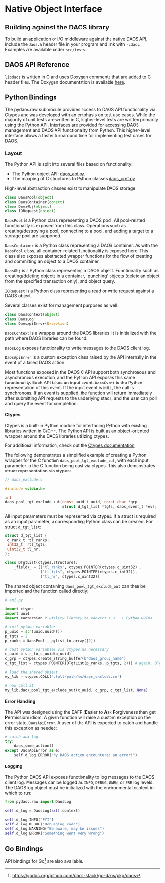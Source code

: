 # Native Object Interface

## Building against the DAOS library

To build an application or I/O middleware against the native DAOS API, include
the `daos.h` header file in your program and link with `-Ldaos`. Examples are
available under `src/tests`.

## DAOS API Reference

`libdaos` is written in C and uses Doxygen comments that are added to C header
files. The Doxygen documentation is available
[here](https://docs.daos.io/v2.2/doxygen/html/).

## Python Bindings

The pydaos.raw submodule provides access to DAOS API functionality via Ctypes
and was developed with an emphasis on test use cases. While the majority of unit
tests are written in C, higher-level tests are written primarily using the
Python API. Interfaces are provided for accessing DAOS management and DAOS API
functionality from Python. This higher-level interface allows a faster
turnaround time for implementing test cases for DAOS.

### Layout

The Python API is split into several files based on functionality:

- The Python object API:
  [daos_api.py](https://github.com/daos-stack/daos/tree/release/2.2/src/client/pydaos/raw/daos_api.py).
- The mapping of C structures to Python classes
  [daos_cref.py](https://github.com/daos-stack/daos/tree/release/2.2/src/client/pydaos/raw/daos_cref.py)

High-level abstraction classes exist to manipulate DAOS storage:

```python
class DaosPool(object)
class DaosContainer(object)
class DaosObj(object)
class IORequest(object)
```

`DaosPool` is a Python class representing a DAOS pool. All pool-related
functionality is exposed from this class. Operations such as creating/destroying
a pool, connecting to a pool, and adding a target to a storage pool are
supported.

`DaosContainer` is a Python class representing a DAOS container.
As with the `DaosPool` class, all container-related functionality is exposed
here. This class also exposes abstracted wrapper functions for the flow of
creating and committing an object to a DAOS container.

`DaosObj` is a Python class representing a DAOS object. Functionality such as
creating/deleting objects in a container, 'punching' objects (delete an object
from the specified transaction only), and object query.

`IORequest` is a Python class representing a read or write request against a
DAOS object.

Several classes exist for management purposes as well:

```python
class DaosContext(object)
class DaosLog
class DaosApiError(Exception)
```

`DaosContext` is a wrapper around the DAOS libraries. It is initialized with the
path where DAOS libraries can be found.

`DaosLog` exposes functionality to write messages to the DAOS client log.

`DaosApiError` is a custom exception class raised by the API internally in the
event of a failed DAOS action.

Most functions exposed in the DAOS C API support both synchronous and
asynchronous execution, and the Python API exposes this same functionality.
Each API takes an input event. `DaosEvent` is the Python representation of this
event. If the input event is `NULL`, the call is synchronous. If an event is
supplied, the function will return immediately after submitting API requests to
the underlying stack, and the user can poll and query the event for completion.

#### Ctypes

Ctypes is a built-in Python module for interfacing Python with existing
libraries written in C/C++. The Python API is built as an object-oriented
wrapper around the DAOS libraries utilizing ctypes.

For additional information, check out the [Ctypes documentation](https://docs.python.org/3/library/ctypes.html)

The following demonstrates a simplified example of creating a Python wrapper
for the C function `daos_pool_tgt_exclude_out`, with each input parameter to the
C function being cast via ctypes. This also demonstrates struct representation via ctypes:

```C
// daos_exclude.c

#include <stdio.h>

int
daos_pool_tgt_exclude_out(const uuid_t uuid, const char *grp,
                          struct d_tgt_list *tgts, daos_event_t *ev);
```

All input parameters must be represented via ctypes. If a struct is required as
an input parameter, a corresponding Python class can be created. For struct `d_tgt_list`:

```c
struct d_tgt_list {
 d_rank_t *tl_ranks;
 int32_t  *tl_tgts;
 uint32_t tl_nr;
};
```

```python
class DTgtList(ctypes.Structure):
    _fields_ = [("tl_ranks", ctypes.POINTER(ctypes.c_uint32)),
                ("tl_tgts", ctypes.POINTER(ctypes.c_int32)),
                ("tl_nr", ctypes.c_uint32)]
```

The shared object containing `daos_pool_tgt_exclude_out` can then be imported
and the function called directly:

```python
# api.py

import ctypes
import uuid
import conversion # utility library to convert C <---> Python UUIDs

# init python variables
p_uuid = str(uuid.uuid4())
p_tgts = 2
p_ranks = DaosPool.__pylist_to_array([2])

# cast python variables via ctypes as necessary
c_uuid = str_to_c_uuid(p_uuid)
c_grp = ctypes.create_string_buffer(b"daos_group_name")
c_tgt_list = ctypes.POINTER(DTgtList(p_ranks, p_tgts, 2))) # again, DTgtList must be passed as pointer

# load the shared object
my_lib = ctypes.CDLL('/full/path/to/daos_exclude.so')

# now call it
my_lib.daos_pool_tgt_exclude_out(c_uuid, c_grp, c_tgt_list, None)
```

#### Error Handling

The API was designed using the EAFP (**E**asier to **A**sk
**F**orgiveness than get **P**ermission) idiom. A given function will
raise a custom exception on the error state, `DaosApiError`.
A user of the API is expected to catch and handle this exception as needed:

```python
# catch and log
try:
    daos_some_action()
except DaosApiError as e:
    self.d_log.ERROR("My DAOS action encountered an error!")
```

#### Logging

The Python DAOS API exposes functionality to log messages to the DAOS client log.
Messages can be logged as `INFO`, `DEBUG`, `WARN`, or `ERR` log levels.
The DAOS log object must be initialized with the environmental context in which to run:

```python
from pydaos.raw import DaosLog

self.d_log = DaosLog(self.context)

self.d_log.INFO("FYI")
self.d_log.DEBUG("Debugging code")
self.d_log.WARNING("Be aware, may be issues")
self.d_log.ERROR("Something went very wrong")
```

## Go Bindings

API bindings for Go[^2] are also available.

[^1]: https://github.com/daos-stack/daos/blob/release/2.2/src/client/pydaos/raw/README.md

[^2]: https://godoc.org/github.com/daos-stack/go-daos/pkg/daos
